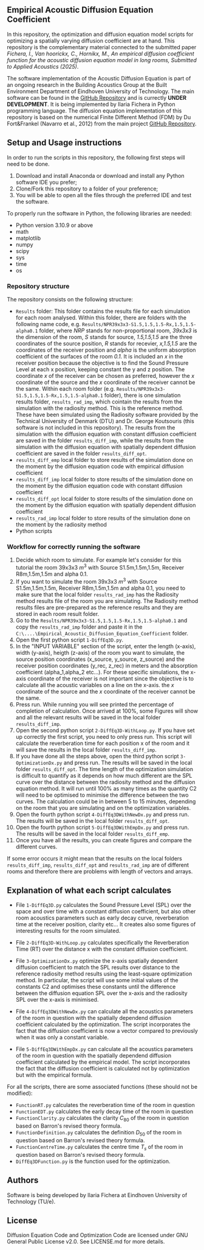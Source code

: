 ## Empirical Acoustic Diffusion Equation Coefficient
In this repository, the optimization and diffusion equation model scripts for optimizing a spatially varying diffusion coefficient are at hand. This repository is the complementary material connected to the submitted paper _Fichera, I., Van hoorickx, C., Hornikx, M., An empirical diffusion coefficient function for the acoustic diffusion equation model in long rooms, Submitted to Applied Acoustics (2025)_.

The software implementation of the Acoustic Diffusion Equation is part of an ongoing research in the Building Acoustics Group at the Built Environment Department of Eindhoven University of Technology.
The main software can be found in the [GitHub Repository](https://github.com/Building-acoustics-TU-Eindhoven/Diffusion) and is currectly **UNDER DEVELOPMENT**. It is being implemented by Ilaria Fichera in Python programming language. The diffusion equation implementation of this repository is based on the numerical Finite Different Method (FDM) by Du Fort&Frankel (Navarro et al., 2012) from the main project [GitHub Repository](https://github.com/Building-acoustics-TU-Eindhoven/Diffusion).

## Setup and Usage instructions
In order to run the scripts in this repository, the following first steps will need to be done.
1. Download and install Anaconda or download and install any Python software IDE you prefer;
2. Clone/Fork this repository to a folder of your preference;
3. You will be able to open all the files through the preferred IDE and test the software.

To properly run the software in Python, the following libraries are needed:
- Python version 3.10.9 or above
- math
- matplotlib
- numpy
- scipy
- sys
- time
- os

### Repository structure
The repository consists on the following structure:
+ `Results` folder: 
This folder contains the results file for each simulation for each room analysed. 
Within this folder, there are folders with the following name code, e.g. `Results/NPR39x3x3-S1.5,1.5,1.5-Rx,1.5,1.5-alpha0.1` folder, where _NRP_ stands for non-proportional room, _39x3x3_ is the dimension of the room, _S_ stands for source, _1.5,1.5,1.5_ are the three coordinates of the source position, _R_ stands for recevier, _x,1.5,1.5_ are the coordinates of the receiver position and _alpha_ is the uniform absorption coefficient of the surfaces of the room _0.1_. It is included an _x_ in the receiver position because the objective is to find the Sound Pressure Level at each x position, keeping constant the y and z position. The coordinate _x_ of the receiver can be chosen as preferred, however the _x_ coordinate of the source and the _x_ coordinate of the receiver cannot be the same. Within each room folder (e.g. `Results/NPR39x3x3-S1.5,1.5,1.5-Rx,1.5,1.5-alpha0.1` folder), there is one simulation results folder, `results_rad_imp`, which cointain the results from the simulation with the radiosity method. This is the reference method. These have been simulated using the Radiosity software provided by the Technical University of Denmark (DTU) and Dr. George Koutsouris (this software is not included in this repository). 
The results from the simulation with the diffusion equation with constant diffusion coefficient are saved in the folder `results_diff_imp`, while the results from the simulation with the diffusion equation with spatially dependent diffusion coefficient are saved in the folder `results_diff_opt`.
+ `results_diff_emp` local folder to store results of the simulation done on the moment by the diffusion equation code with empirical diffusion coefficient
+ `results_diff_imp` local folder to store results of the simulation done on the moment by the diffusion equation code with constant diffusion coefficient
+ `results_diff_opt` local folder to store results of the simulation done on the moment by the diffusion equation with spatially dependent diffusion coefficient
+ `results_rad_imp` local folder to store results of the simulation done on the moment by the radiosity method
+ Python scripts

### Workflow for correctly running the software

1. Decide which room to simulate. For example let's consider for this tutorial the room 39x3x3 $m^3$ with Source S1.5m,1.5m,1.5m, Receiver R8m,1.5m,1.5m and alpha 0.1.
2. If you want to simulate the room 39x3x3 $m^3$ with Source S1.5m,1.5m,1.5m, Receiver R8m,1.5m,1.5m and alpha 0.1, you need to make sure that the local folder `results_rad_imp` has the Radiosity method results file of the room you are simulating. The Radiosity method results files are pre-prepared as the reference results and they are stored in each room result folder.
3. Go to the `Results/NPR39x3x3-S1.5,1.5,1.5-Rx,1.5,1.5-alpha0.1` and copy the `results_rad_imp` folder and paste it in the `C:\....\Empirical_Acoustic_Diffusion_Equation_Coefficient` folder.
4. Open the first python script `1-DiffEq3D.py`.
5. In the "INPUT VARIABLE" section of the script, enter the length (x-axis), width (y-axis), heigth (z-axis) of the room you want to simulate, the source position coordinates (x_source, y_source, z_source) and the receiver position coordinates (y_rec, z_rec) in meters and the absorption coefficient (alpha_1,alpha_2 etc...). For these specific simulations, the x-axis coordinate of the receiver is not important since the objective is to calculate all the acoustic variables on a line on the x-axis. the _x_ coordinate of the source and the _x_ coordinate of the receiver cannot be the same.
6. Press run. While running you will see printed the percentage of completion of calculation. Once arrived at 100%, some Figures will show and all the relevant results will be saved in the local folder `results_diff_imp`.
7. Open the second python script `2-DiffEq3D-WithLoop.py`. If you have set up correctly the first script, you need to only press run. This script will calculate the reverberation time for each position x of the room and it will save the results in the local folder `results_diff_imp`.
8. If you have done all the steps above, open the third python script `3-OptimizationDx.py` and press run. The results will be saved in the local folder `results_diff_opt`.
The time length of the optimization simulation is difficult to quantify as it depends on how much different are the SPL curve over the distance between the radiosity method and the diffusion equation method. It will run until 100% as many times as the quantity C2 will need to be optimised to minimise the difference between the two curves. The calculation could be in between 5 to 15 minutes, depending on the room that you are simulating and on the optimization variables.
9. Open the fourth python script `4-DiffEq3DWithNewDx.py` and press run. The results will be saved in the local folder `results_diff_opt`.
10. Open the fourth python script `5-DiffEq3DWithEmpDx.py` and press run. The results will be saved in the local folder `results_diff_emp`.
11. Once you have all the results, you can create figures and compare the different curves.

If some error occurs it might mean that the results on the local folders `results_diff_imp`, `results_diff_opt` and `results_rad_imp` are of different rooms and therefore there are problems with length of vectors and arrays.

## Explanation of what each script calculates

+ File `1-DiffEq3D.py` calculates the Sound Pressure Level (SPL) over the space and over time with a constant diffusion coefficient, but also other room acoustics parameters such as early decay curve, reverberation time at the receiver position, clarity etc... It creates also some figures of interesting results for the room simulated.

+ File `2-DiffEq3D-WithLoop.py` calculates specifically the Reverberation Time (RT) over the distance x with the constant diffusion coefficient. 

+ File `3-OptimizationDx.py` optimize the x-axis spatially dependent diffusion coefficient to match the SPL results over distance to the reference radiosity method results using the least-square optimization method. In particular, the script will use some initial values of the constants C2  and optimises these constants until the difference between the diffusion equation SPL over the x-axis and the radiosity SPL over the x-axis is minimised.  

+ File `4-DiffEq3DWithNewDx.py` can calculate all the acoustics parameters of the room in question with the spatially dependend diffusion coefficient calculated by the optimization. The script incorporates the fact that the diffusion coefficient is now a vector compared to previously when it was only a constant variable.

+ File `5-DiffEq3DWithEmpDx.py` can calculate all the acoustics parameters of the room in question with the spatially dependend diffusion coefficient calculated by the empirical model. The script incorporates the fact that the diffusion coefficient is calculated not by optimization but with the empirical formula.

For all the scripts, there are some associated functions (these should not be modified):
+ `FunctionRT.py` calculates the reverberation time of the room in question
+ `FunctionEDT.py` calculates the early decay time of the room in question
+ `FunctionClarity.py` calculates the clarity $C_{80}$ of the room in question based on Barron's revised theory formula.
+ `FunctionDefinition.py` calculates the definition $D_{50}$ of the room in question based on Barron's revised theory formula.
+ `FunctionCentreTime.py` calculates the centre time $T_s$ of the room in question based on Barron's revised theory formula.
+ `DiffEq3DFunction.py` is the function used for the optimization.

## Authors
Software is being developed by Ilaria Fichera at Eindhoven University of Technology (TU/e).

## License
Diffusion Equation Code and Optimization Code are licensed under GNU General Public License v2.0. See LICENSE.md for more details.
